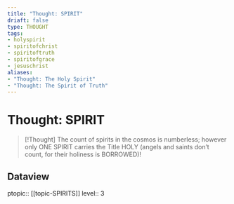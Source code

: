 ```yaml
---
title: "Thought: SPIRIT"
driaft: false
type: THOUGHT
tags:
- holyspirit
- spiritofchrist
- spiritoftruth
- spiritofgrace
- jesuschrist
aliases:
- "Thought: The Holy Spirit"
- "Thought: The Spirit of Truth"
---
```

# Thought: SPIRIT
> [!Thought]
> The count of spirits in the cosmos is numberless; however only ONE SPIRIT carries the Title HOLY (angels and saints don’t count, for their holiness is BORROWED)! 

## Dataview
ptopic:: [[topic-SPIRITS]]
level:: 3
